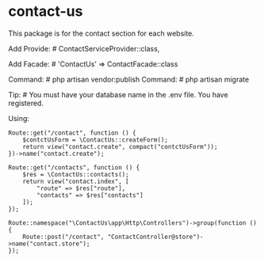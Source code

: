 # contact-us

This package is for the contact section for each website.

Add Provide: # ContactServiceProvider::class,

Add Facade: # 'ContactUs' => ContactFacade::class

Command: # php artisan vendor:publish
Command: # php artisan migrate

Tip: # You must have your database name in the .env file. You have registered.

Using:
```
Route::get("/contact", function () {
    $contctUsForm = \ContactUs::createForm();
    return view("contact.create", compact("contctUsForm"));
})->name("contact.create");

Route::get("/contacts", function () {
    $res = \ContactUs::contacts();
    return view("contact.index", [
        "route" => $res["route"],
        "contacts" => $res["contacts"]
    ]);
});

Route::namespace("\ContactUs\app\Http\Controllers")->group(function () {
    Route::post("/contact", "ContactController@store")->name("contact.store");
});
```
